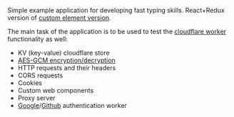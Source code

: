 Simple example application for developing fast typing skills. React+Redux version of [custom element version](https://github.com/Halochkin/Cloudflare).


The main task of the application is to be used to test the [cloudflare worker](https://workers.cloudflare.com/) functionality as well:

- KV (key-value) cloudflare store
- [AES-GCM encryption/decryption](https://github.com/Halochkin/Cloudflare/blob/master/Auth/src/auth-google-jwt-cache.js) 
- HTTP requests and their headers
- CORS requests
- Cookies
- Custom web components
- Proxy server
- [Google](https://github.com/Halochkin/Cloudflare/blob/master/Auth/src/google%20auth.js)/[Github](https://github.com/Halochkin/Cloudflare/blob/master/Auth/src/github%20auth.js) authentication worker
